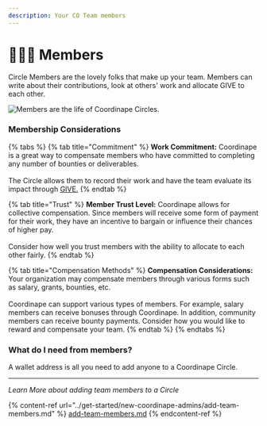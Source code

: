 ```yaml
---
description: Your CO Team members
---
```


# 🧑🤝🧑 Members

Circle Members are the lovely folks that make up your team. Members can write about their contributions, look at others' work and allocate GIVE to each other.

![Members are the life of Coordinape Circles.](<../../.gitbook/assets/2022-04-27 15.59.13.gif>)

### Membership Considerations

{% tabs %}
{% tab title="Commitment" %}
**Work Commitment:** Coordinape is a great way to compensate members who have committed to completing any number of bounties or deliverables.\
\
The Circle allows them to record their work and have the team evaluate its impact through [GIVE.](../give/)
{% endtab %}

{% tab title="Trust" %}
**Member Trust Level:** Coordinape allows for collective compensation. Since members will receive some form of payment for their work, they have an incentive to bargain or influence their chances of higher pay.\
\
Consider how well you trust members with the ability to allocate to each other fairly.
{% endtab %}

{% tab title="Compensation Methods" %}
**Compensation Considerations:** Your organization may compensate members through various forms such as salary, grants, bounties, etc.\
\
Coordinape can support various types of members. For example, salary members can receive bonuses through Coordinape. In addition, community members can receive bounty payments. Consider how you would like to reward and compensate your team.
{% endtab %}
{% endtabs %}

### **What do I need from members?**

A wallet address is all you need to add anyone to a Coordinape Circle.

***

_Learn More about adding team members to a Circle_

{% content-ref url="../get-started/new-coordinape-admins/add-team-members.md" %}
[add-team-members.md](../get-started/new-coordinape-admins/add-team-members.md)
{% endcontent-ref %}
